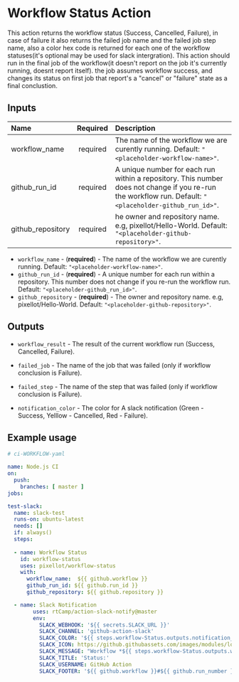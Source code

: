 # Workflow Status Action 

This action returns the workflow status (Success, Cancelled, Failure), in case of failure it also returns the failed job name and the failed job step name, also a color hex code is returned  for each one of the workflow statuses(it's optional may be used for slack intergration).
This action should run in the final job of the workflow(it doesn't report on the job it's currently running, doesnt report itself).
the job assumes workflow success, and changes its status on first job that report's a "cancel" or "failure" state as a final conclustion.

## Inputs

| Name             | Required | Description |
| :---             |   :---:  | :---        |
| workflow_name    | required | The name of the workflow we are curently running. Default: `"<placeholder-workflow-name>"`.            |
| github_run_id    | required | A unique number for each run within a repository. This number does not change if you re-run the workflow run. Default: `"<placeholder-github_run_id>"`.            |
| github_repository| required | he owner and repository name. e.g, pixellot/Hello-World. Default: `"<placeholder-github-repository>"`.            |        

* ``workflow_name`` - (**required**) - The name of the workflow we are curently running. Default: `"<placeholder-workflow-name>"`.
* `github_run_id` - (**required**) - A unique number for each run within a repository. This number does not change if you re-run the workflow run. Default: `"<placeholder-github_run_id>"`.
* `github_repository` - (**required**) - The owner and repository name. e.g, pixellot/Hello-World. Default: `"<placeholder-github-repository>"`.

## Outputs

- `workflow_result` - The result of the current workflow run (Success, Cancelled, Failure).

- `failed_job` - The name of the job that was failed (only if workflow conclusion is Failure).

- `failed_step` - The name of the step that was failed (only if workflow conclusion is Failure).

- `notification_color` - The color for A slack notification (Green - Success, Yelllow - Cancelled, Red - Failure).

## Example usage
```yaml
# ci-WORKFLOW-yaml

name: Node.js CI
on:
  push:
    branches: [ master ]    
jobs:

test-slack:
  name: slack-test
  runs-on: ubuntu-latest
  needs: []
  if: always()
  steps:
  
  - name: Workflow Status 
    id: workflow-status
    uses: pixellot/workflow-status
    with:
      workflow_name:  ${{ github.workflow }}
      github_run_id: ${{ github.run_id }}
      github_repository: ${{ github.repository }}

  - name: Slack Notification
        uses: rtCamp/action-slack-notify@master
        env:
          SLACK_WEBHOOK: '${{ secrets.SLACK_URL }}'
          SLACK_CHANNEL: 'github-action-slack'
          SLACK_COLOR: '${{ steps.workflow-Status.outputs.notification_color }}'
          SLACK_ICON: https://github.githubassets.com/images/modules/logos_page/Octocat.png?size=48
          SLACK_MESSAGE: "Workflow *${{ steps.workflow-Status.outputs.workflow_result }}*\nJob: ${{ steps.workflow-Status.outputs.failed_job }}\nStep: ${{ steps.workflow-Status.outputs.failed_step }}"
          SLACK_TITLE: 'Status:'
          SLACK_USERNAME: GitHub Action
          SLACK_FOOTER: '${{ github.workflow }}#${{ github.run_number }}'    
    
```
